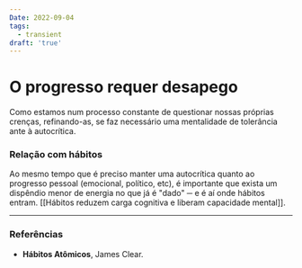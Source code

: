 ```yaml
---
Date: 2022-09-04
tags:
  - transient
draft: 'true'
---
```

# O progresso requer desapego
Como estamos num processo constante de questionar nossas próprias crenças, refinando-as, se faz necessário uma mentalidade de tolerância ante à autocrítica.

### Relação com hábitos
Ao mesmo tempo que é preciso manter uma autocrítica quanto ao progresso pessoal (emocional, político, etc), é importante que exista um dispêndio menor de energia no que já é "dado" ─ e é aí onde hábitos entram. [[Hábitos reduzem carga cognitiva e liberam capacidade mental]].

---
### Referências
- **Hábitos Atômicos**, James Clear.